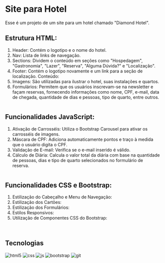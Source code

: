 # Site para Hotel 
Esse é um projeto de um site para um hotel chamado "Diamond Hotel".

## Estrutura HTML:

1. Header: Contém o logotipo e o nome do hotel.
2. Nav: Lista de links de navegação.
3. Sections: Dividem o conteúdo em seções como "Hospedagem", "Gastronomia", "Lazer", "Reserva", "Alguma Dúvida?" e "Localização".
4. Footer: Contém o logotipo novamente e um link para a seção de localização.
Conteúdo:
5. Imagens: São utilizadas para ilustrar o hotel, suas instalações e quartos.
6. Formulários: Permitem que os usuários inscrevam-se na newsletter e façam reservas, fornecendo informações como nome, CPF, e-mail, data de chegada, quantidade de dias e pessoas, tipo de quarto, entre outros.
<div>
    <img src="imgReadme/inicio.png" alt="">
</div>

## Funcionalidades JavaScript:
1. Ativação de Carrosséis: Utiliza o Bootstrap Carousel para ativar os carrosséis de imagens.
2. Máscara de CPF: Adiciona automaticamente pontos e traço à medida que o usuário digita o CPF.
3. Validação de E-mail: Verifica se o e-mail inserido é válido.
4. Cálculo de Diária: Calcula o valor total da diária com base na quantidade de pessoas, dias e tipo de quarto selecionados no formulário de reserva.
<div>
    <img src="imgReadme/gastronomia.png" alt="">
</div>

## Funcionalidades CSS e Bootstrap:
1. Estilização do Cabeçalho e Menu de Navegação:
2. Estilização dos Cartões:
3. Estilização dos Formulários:
4. Estilos Responsivos:
5. Utilização de Componentes CSS do Bootstrap:

<div>
    <img src="imgReadme/reserva.png" alt="">
</div>
<br>

## Tecnologias 
<div style="display: inline_block">
  <img align="center" alt="html5" src="https://img.shields.io/badge/HTML5-E34F26?style=for-the-badge&logo=html5&logoColor=white" />
  <img align="center" alt="css" src="https://img.shields.io/badge/CSS3-1572B6?style=for-the-badge&logo=css3&logoColor=white" />
  <img align="center" alt="js" src="https://img.shields.io/badge/JavaScript-F7DF1E?style=for-the-badge&logo=javascript&logoColor=black" />
  <img align="center" alt="bootstrap" src="https://img.shields.io/badge/Bootstrap-563D7C?style=for-the-badge&logo=bootstrap&logoColor=white" />
  <img align="center" alt="git" src="https://img.shields.io/badge/GIT-E44C30?style=for-the-badge&logo=git&logoColor=white"/>

</div>

